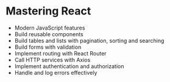 # Mastering React
* Modern JavaScript features
* Build reusable components
* Build tables and lists with pagination, sorting and searching
* Build forms with validation
* Implement routing with React Router
* Call HTTP services with Axios
* Implement authentication and authorization
* Handle and log errors effectively
